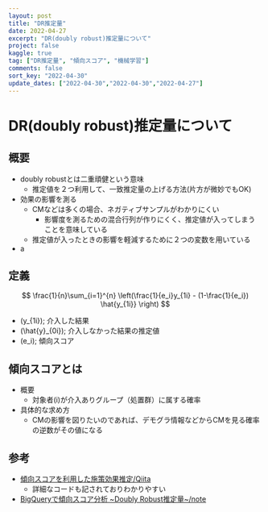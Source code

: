```yaml
---
layout: post
title: "DR推定量"
date: 2022-04-27
excerpt: "DR(doubly robust)推定量について"
project: false
kaggle: true
tag: ["DR推定量", "傾向スコア", "機械学習"]
comments: false
sort_key: "2022-04-30"
update_dates: ["2022-04-30","2022-04-30","2022-04-27"]
---
```


# DR(doubly robust)推定量について

## 概要
 - doubly robustとは二重頑健という意味
   - 推定値を２つ利用して、一致推定量の上げる方法(片方が微妙でもOK)
 - 効果の影響を測る 
   - CMなどは多くの場合、ネガティブサンプルがわかりにくい
     - 影響度を測るための混合行列が作りにくく、推定値が入ってしまうことを意味している
   - 推定値が入ったときの影響を軽減するために２つの変数を用いている　
 - a

## 定義

$$
\frac{1}{n}\sum_{i=1}^{n} \left(\frac{1}{e_i}y_{1i} - (1-\frac{1}{e_i}) \hat{y_{1i}} \right)
$$

 - \(y_{1i}\); 介入した結果
 - \(\hat{y}_{0i}\); 介入しなかった結果の推定値
 - \(e_i\); 傾向スコア

## 傾向スコアとは
 - 概要
   - 対象者\(i\)が介入ありグループ（処置群）に属する確率
 - 具体的な求め方
   - CMの影響を図りたいのであれば、デモグラ情報などからCMを見る確率の逆数がその値になる

## 参考
 - [傾向スコアを利用した施策効果推定/Qiita](https://qiita.com/0NE_shoT_/items/286a99d66cf6d3aaccf0)
   - 詳細なコードも記されておりわかりやすい
 - [BigQueryで傾向スコア分析 ~Doubly Robust推定量~/note](https://note.com/dd_techblog/n/n0861e64acad9)

